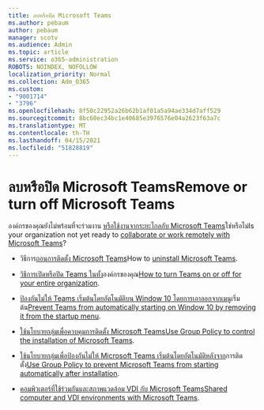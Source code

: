 ```yaml
---
title: ลบหรือปิด Microsoft Teams
ms.author: pebaum
author: pebaum
manager: scotv
ms.audience: Admin
ms.topic: article
ms.service: o365-administration
ROBOTS: NOINDEX, NOFOLLOW
localization_priority: Normal
ms.collection: Adm_O365
ms.custom:
- "9001714"
- "3796"
ms.openlocfilehash: 8f50c22952a26b62b1af01a5a94ae334d7aff529
ms.sourcegitcommit: 8bc60ec34bc1e40685e3976576e04a2623f63a7c
ms.translationtype: MT
ms.contentlocale: th-TH
ms.lasthandoff: 04/15/2021
ms.locfileid: "51828819"
---
```

# <a name="remove-or-turn-off-microsoft-teams"></a><span data-ttu-id="2d430-102">ลบหรือปิด Microsoft Teams</span><span class="sxs-lookup"><span data-stu-id="2d430-102">Remove or turn off Microsoft Teams</span></span>

<span data-ttu-id="2d430-103">องค์กรของคุณยังไม่พร้อมที่จะร่วมงาน [หรือใช้งานจากระยะไกลกับ Microsoft Teams](https://products.office.com/microsoft-teams/group-chat-software?&OCID=AID2000955_SEM_WiLWtgAAAKcGoHNG:20200305184100:s&msclkid=cbe12a5675e41135662d7437325dbd9a&ef_id=WiLWtgAAAKcGoHNG:20200305184100:s)ใช่หรือไม่</span><span class="sxs-lookup"><span data-stu-id="2d430-103">Is your organization not yet ready to [collaborate or work remotely with Microsoft Teams](https://products.office.com/microsoft-teams/group-chat-software?&OCID=AID2000955_SEM_WiLWtgAAAKcGoHNG:20200305184100:s&msclkid=cbe12a5675e41135662d7437325dbd9a&ef_id=WiLWtgAAAKcGoHNG:20200305184100:s)?</span></span>

- <span data-ttu-id="2d430-104">วิธีการ[ถอนการติดตั้ง Microsoft Teams](https://support.office.com/article/Uninstall-Microsoft-Teams-3b159754-3c26-4952-abe7-57d27f5f4c81)</span><span class="sxs-lookup"><span data-stu-id="2d430-104">How to [uninstall Microsoft Teams](https://support.office.com/article/Uninstall-Microsoft-Teams-3b159754-3c26-4952-abe7-57d27f5f4c81).</span></span>

- <span data-ttu-id="2d430-105">[วิธีการเปิดหรือปิด Teams ในทั้ง](https://docs.microsoft.com/MicrosoftTeams/office-365-set-up)องค์กรของคุณ</span><span class="sxs-lookup"><span data-stu-id="2d430-105">[How to turn Teams on or off for your entire organization](https://docs.microsoft.com/MicrosoftTeams/office-365-set-up).</span></span>

- <span data-ttu-id="2d430-106">[ป้องกันไม่ให้ Teams เริ่มต้นโดยอัตโนมัติบน Window 10 โดยการเอาออกจากเมนู](https://support.microsoft.com/help/4026268/windows-10-change-startup-apps)เริ่มต้น</span><span class="sxs-lookup"><span data-stu-id="2d430-106">[Prevent Teams from automatically starting on Window 10 by removing it from the startup menu](https://support.microsoft.com/help/4026268/windows-10-change-startup-apps).</span></span>

- <span data-ttu-id="2d430-107">[ใช้นโยบายกลุ่มเพื่อควบคุมการติดตั้ง Microsoft Teams](https://docs.microsoft.com/deployoffice/teams-install#use-group-policy-to-control-the-installation-of-microsoft-teams)</span><span class="sxs-lookup"><span data-stu-id="2d430-107">[Use Group Policy to control the installation of Microsoft Teams](https://docs.microsoft.com/deployoffice/teams-install#use-group-policy-to-control-the-installation-of-microsoft-teams).</span></span>

- <span data-ttu-id="2d430-108">[ใช้นโยบายกลุ่มเพื่อป้องกันไม่ให้ Microsoft Teams เริ่มต้นโดยอัตโนมัติหลังจาก](https://docs.microsoft.com/deployoffice/teams-install#use-group-policy-to-prevent-microsoft-teams-from-starting-automatically-after-installation)การติดตั้ง</span><span class="sxs-lookup"><span data-stu-id="2d430-108">[Use Group Policy to prevent Microsoft Teams from starting automatically after installation](https://docs.microsoft.com/deployoffice/teams-install#use-group-policy-to-prevent-microsoft-teams-from-starting-automatically-after-installation).</span></span>

- <span data-ttu-id="2d430-109">[คอมพิวเตอร์ที่ใช้ร่วมกันและสภาพแวดล้อม VDI กับ Microsoft Teams](https://docs.microsoft.com/deployoffice/teams-install#shared-computer-and-vdi-environments-with-microsoft-teams)</span><span class="sxs-lookup"><span data-stu-id="2d430-109">[Shared computer and VDI environments with Microsoft Teams](https://docs.microsoft.com/deployoffice/teams-install#shared-computer-and-vdi-environments-with-microsoft-teams).</span></span>
